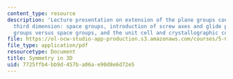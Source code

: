 ```yaml
---
content_type: resource
description: 'Lecture presentation on extension of the plane groups concept to the
  third dimension: space groups, introduction of screw axes and glide planes, point
  groups versus space groups, and the unit cell and crystallographic conventions.'
file: https://ol-ocw-studio-app-production.s3.amazonaws.com/courses/5-069-crystal-structure-analysis-spring-2010/7725ffb4bb9d457ba06ae90d8e6d72e5_symm_handout2.pdf
file_type: application/pdf
resourcetype: Document
title: Symmetry in 3D
uid: 7725ffb4-bb9d-457b-a06a-e90d8e6d72e5
---
```

